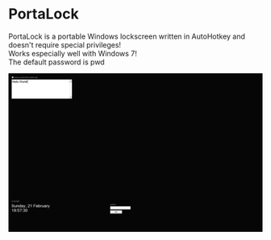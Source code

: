 # PortaLock
PortaLock is a portable Windows lockscreen written in AutoHotkey and doesn't require special privileges!<br>
Works especially well with Windows 7!<br>
The default password is pwd

<p align="center"><img src="./img/1.png" alt="PortaLock Example"></p>
